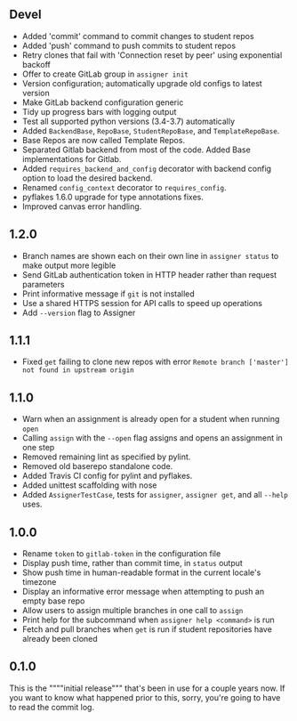 ## Devel

- Added 'commit' command to commit changes to student repos
- Added 'push' command to push commits to student repos
- Retry clones that fail with 'Connection reset by peer' using exponential backoff
- Offer to create GitLab group in `assigner init`
- Version configuration; automatically upgrade old configs to latest version
- Make GitLab backend configuration generic
- Tidy up progress bars with logging output
- Test all supported python versions (3.4-3.7) automatically
- Added `BackendBase`, `RepoBase`, `StudentRepoBase`, and `TemplateRepoBase`.
- Base Repos are now called Template Repos.
- Separated Gitlab backend from most of the code. Added Base implementations for Gitlab.
- Added `requires_backend_and_config` decorator with backend config option to load the desired backend.
- Renamed `config_context` decorator to `requires_config`.
- pyflakes 1.6.0 upgrade for type annotations fixes.
- Improved canvas error handling.

## 1.2.0

- Branch names are shown each on their own line in `assigner status` to make output more legible
- Send GitLab authentication token in HTTP header rather than request parameters
- Print informative message if `git` is not installed
- Use a shared HTTPS session for API calls to speed up operations
- Add `--version` flag to Assigner

## 1.1.1

- Fixed `get` failing to clone new repos with error `Remote branch ['master'] not found in upstream origin`

## 1.1.0

- Warn when an assignment is already open for a student when running `open`
- Calling `assign` with the `--open` flag assigns and opens an assignment in one step
- Removed remaining lint as specified by pylint.
- Removed old baserepo standalone code.
- Added Travis CI config for pylint and pyflakes.
- Added unittest scaffolding with nose
- Added `AssignerTestCase`, tests for `assigner`, `assigner get`, and all `--help` uses.

## 1.0.0

- Rename `token` to `gitlab-token` in the configuration file
- Display push time, rather than commit time, in `status` output
- Show push time in human-readable format in the current locale's timezone
- Display an informative error message when attempting to push an empty base repo
- Allow users to assign multiple branches in one call to `assign`
- Print help for the subcommand when `assigner help <command>` is run
- Fetch and pull branches when `get` is run if student repositories have already been cloned

## 0.1.0

This is the """"initial release""" that's been in use for a couple years now.
If you want to know what happened prior to this, sorry, you're going to have to read the commit log.

